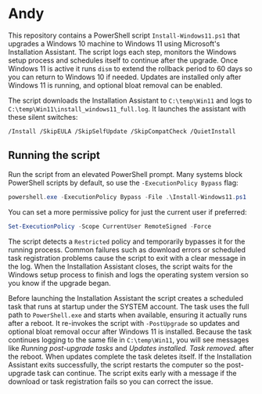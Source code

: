 # Andy

This repository contains a PowerShell script `Install-Windows11.ps1` that upgrades a Windows 10 machine to Windows 11 using Microsoft's Installation Assistant. The script logs each step, monitors the Windows setup process and schedules itself to continue after the upgrade. Once Windows 11 is active it runs `dism` to extend the rollback period to 60 days so you can return to Windows 10 if needed. Updates are installed only after Windows 11 is running, and optional bloat removal can be enabled.

The script downloads the Installation Assistant to `C:\temp\Win11` and logs to
`C:\temp\Win11\install_windows11_full.log`. It launches the assistant with
these silent switches:
```
/Install /SkipEULA /SkipSelfUpdate /SkipCompatCheck /QuietInstall
```
## Running the script

Run the script from an elevated PowerShell prompt. Many systems block PowerShell scripts by default, so use the `-ExecutionPolicy Bypass` flag:

```powershell
powershell.exe -ExecutionPolicy Bypass -File .\Install-Windows11.ps1
```

You can set a more permissive policy for just the current user if preferred:

```powershell
Set-ExecutionPolicy -Scope CurrentUser RemoteSigned -Force
```

The script detects a `Restricted` policy and temporarily bypasses it for the running process. Common failures such as download errors or scheduled task registration problems cause the script to exit with a clear message in the log.
When the Installation Assistant closes, the script waits for the Windows setup process to finish and logs the operating system version so you know if the upgrade began.

Before launching the Installation Assistant the script creates a scheduled task that runs at startup under the SYSTEM account. The task uses the full path to `PowerShell.exe` and starts when available, ensuring it actually runs after a reboot. It re-invokes the script with `-PostUpgrade` so updates and optional bloat removal occur after Windows 11 is installed. Because the task continues logging to the same file in `C:\temp\Win11`, you will see messages like *Running post-upgrade tasks* and *Updates installed. Task removed.* after the reboot. When updates complete the task deletes itself. If the Installation Assistant exits successfully, the script restarts the computer so the post-upgrade task can continue. The script exits early with a message if the download or task registration fails so you can correct the issue.
